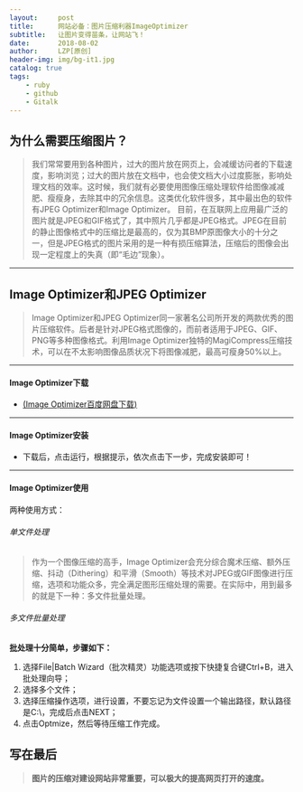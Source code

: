 ```yaml
---
layout:     post
title:      网站必备：图片压缩利器ImageOptimizer
subtitle:   让图片变得苗条，让网站飞！
date:       2018-08-02
author:     LZP[原创]
header-img: img/bg-it1.jpg
catalog: true
tags:
    - ruby
    - github
    - Gitalk
---
```



## 为什么需要压缩图片？

>我们常常要用到各种图片，过大的图片放在网页上，会减缓访问者的下载速度，影响浏览；过大的图片放在文档中，也会使文档大小过度膨胀，影响处理文档的效率。这时候，我们就有必要使用图像压缩处理软件给图像减减肥、瘦瘦身，去除其中的冗余信息。这类优化软件很多，其中最出色的软件有JPEG Optimizer和Image Optimizer。
>目前，在互联网上应用最广泛的图片就是JPEG和GIF格式了，其中照片几乎都是JPEG格式。JPEG在目前的静止图像格式中的压缩比是最高的，仅为其BMP原图像大小的十分之一，但是JPEG格式的图片采用的是一种有损压缩算法，压缩后的图像会出现一定程度上的失真（即“毛边”现象）。

-----

## Image Optimizer和JPEG Optimizer

>Image Optimizer和JPEG Optimizer同一家著名公司所开发的两款优秀的图片压缩软件。后者是针对JPEG格式图像的，而前者适用于JPEG、GIF、PNG等多种图像格式。利用Image Optimizer独特的MagiCompress压缩技术，可以在不太影响图像品质状况下将图像减肥，最高可瘦身50%以上。

----

#### Image Optimizer下载

* [(Image Optimizer百度网盘下载)](http://pan.baidu.com/s/1mqlAg)

----

#### Image Optimizer安装

* 下载后，点击运行，根据提示，依次点击下一步，完成安装即可！

----

#### Image Optimizer使用

两种使用方式：

###### 单文件处理

>作为一个图像压缩的高手，Image Optimizer会充分综合魔术压缩、额外压缩、抖动（Dithering）和平滑（Smooth）等技术对JPEG或GIF图像进行压缩，选项和功能众多，完全满足图形压缩处理的需要。在实际中，用到最多的就是下一种：多文件批量处理。

###### 多文件批量处理
  
  **批处理十分简单，步骤如下：**

  1. 选择File|Batch Wizard（批次精灵）功能选项或按下快捷复合键Ctrl+B，进入批处理向导；
  2. 选择多个文件；
  3. 选择压缩操作选项，进行设置，不要忘记为文件设置一个输出路径，默认路径是C:\，完成后点击NEXT；
  4. 点击Optmize，然后等待压缩工作完成。

## 写在最后

> **图片的压缩对建设网站非常重要，可以极大的提高网页打开的速度。**